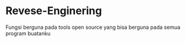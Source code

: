 # Revese-Enginering
Fungsi berguna pada tools open source yang bisa berguna pada semua program buatanku
